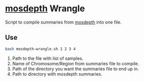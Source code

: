 # [mosdepth](https://github.com/brentp/mosdepth) Wrangle
 
Script to compile summaries from [mosdepth](https://github.com/brentp/mosdepth) into one file.

## Use

```sh
bash mosdepth-wrangle.sh 1 2 3 4
```

1. Path to the file with list of samples.
2. Name of Chromosome/Region from summaries file to compile.
3. Path of the directory you want the summaries file to end up in.
4. Path to directory with mosdepth summaries.
